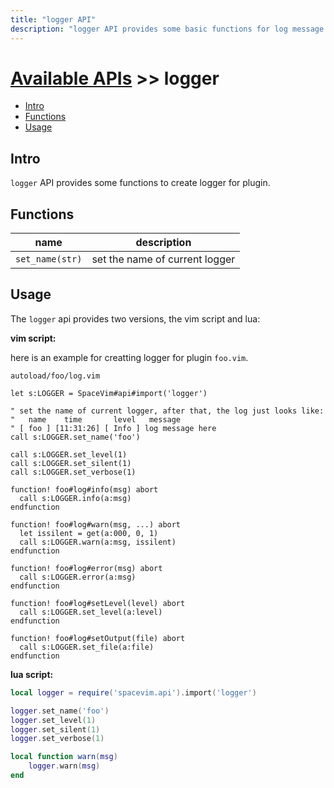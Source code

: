 ```yaml
---
title: "logger API"
description: "logger API provides some basic functions for log message when create plugins"
---
```


# [Available APIs](../) >> logger

<!-- vim-markdown-toc GFM -->

- [Intro](#intro)
- [Functions](#functions)
- [Usage](#usage)

<!-- vim-markdown-toc -->

## Intro

`logger` API provides some functions to create logger for plugin.


## Functions

| name            | description                    |
| --------------- | ------------------------------ |
| `set_name(str)` | set the name of current logger |


## Usage

The `logger` api provides two versions, the vim script and lua:

**vim script:**

here is an example for creatting logger for plugin `foo.vim`.

`autoload/foo/log.vim`

```vim
let s:LOGGER = SpaceVim#api#import('logger')

" set the name of current logger, after that, the log just looks like:
"   name    time       level   message
" [ foo ] [11:31:26] [ Info ] log message here
call s:LOGGER.set_name('foo')

call s:LOGGER.set_level(1)
call s:LOGGER.set_silent(1)
call s:LOGGER.set_verbose(1)

function! foo#log#info(msg) abort
  call s:LOGGER.info(a:msg)
endfunction

function! foo#log#warn(msg, ...) abort
  let issilent = get(a:000, 0, 1)
  call s:LOGGER.warn(a:msg, issilent)
endfunction

function! foo#log#error(msg) abort
  call s:LOGGER.error(a:msg)
endfunction

function! foo#log#setLevel(level) abort
  call s:LOGGER.set_level(a:level)
endfunction

function! foo#log#setOutput(file) abort
  call s:LOGGER.set_file(a:file)
endfunction
```

**lua script:**

```lua
local logger = require('spacevim.api').import('logger')

logger.set_name('foo')
logger.set_level(1)
logger.set_silent(1)
logger.set_verbose(1)

local function warn(msg)
    logger.warn(msg)
end

```
